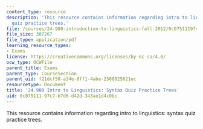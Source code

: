 ```yaml
---
content_type: resource
description: 'This resource contains information regarding intro to linguistics: syntax
  quiz practice trees.'
file: /courses/24-900-introduction-to-linguistics-fall-2012/0c07511197c7b7d6d42d343ae1d4c0bc_MIT24_900F12_SntxPracTree.pdf
file_size: 307267
file_type: application/pdf
learning_resource_types:
- Exams
license: https://creativecommons.org/licenses/by-nc-sa/4.0/
ocw_type: OCWFile
parent_title: Exams
parent_type: CourseSection
parent_uid: f21dcf50-a34e-8ff1-4abe-2588025621ec
resourcetype: Document
title: '24.900 Intro to Linguistics: Syntax Quiz Practice Trees'
uid: 0c075111-97c7-b7d6-d42d-343ae1d4c0bc
---
```

This resource contains information regarding intro to linguistics: syntax quiz practice trees.